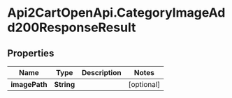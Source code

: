 # Api2CartOpenApi.CategoryImageAdd200ResponseResult

## Properties

Name | Type | Description | Notes
------------ | ------------- | ------------- | -------------
**imagePath** | **String** |  | [optional] 


